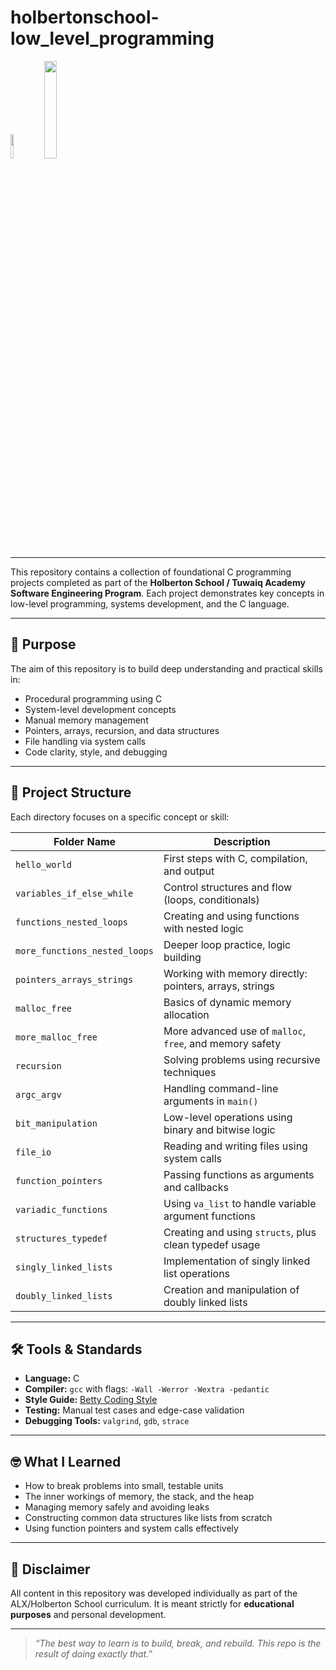 # holbertonschool-low_level_programming

<img src ="https://img.icons8.com/?size=160&id=mfkStOwP4EC0&format=png" width="10%"></img>
<img src ="https://i.imgur.com/ylmkS2o.png" width="20%"></img>

---

This repository contains a collection of foundational C programming projects completed as part of the **Holberton School / Tuwaiq Academy Software Engineering Program**. Each project demonstrates key concepts in low-level programming, systems development, and the C language.

---

## 🚀 Purpose

The aim of this repository is to build deep understanding and practical skills in:

- Procedural programming using C
- System-level development concepts
- Manual memory management
- Pointers, arrays, recursion, and data structures
- File handling via system calls
- Code clarity, style, and debugging

---

## 📂 Project Structure

Each directory focuses on a specific concept or skill:

| Folder Name                  | Description |
|-----------------------------|-------------|
| `hello_world`               | First steps with C, compilation, and output |
| `variables_if_else_while`   | Control structures and flow (loops, conditionals) |
| `functions_nested_loops`    | Creating and using functions with nested logic |
| `more_functions_nested_loops` | Deeper loop practice, logic building |
| `pointers_arrays_strings`   | Working with memory directly: pointers, arrays, strings |
| `malloc_free`               | Basics of dynamic memory allocation |
| `more_malloc_free`          | More advanced use of `malloc`, `free`, and memory safety |
| `recursion`                 | Solving problems using recursive techniques |
| `argc_argv`                 | Handling command-line arguments in `main()` |
| `bit_manipulation`          | Low-level operations using binary and bitwise logic |
| `file_io`                   | Reading and writing files using system calls |
| `function_pointers`         | Passing functions as arguments and callbacks |
| `variadic_functions`        | Using `va_list` to handle variable argument functions |
| `structures_typedef`        | Creating and using `structs`, plus clean typedef usage |
| `singly_linked_lists`       | Implementation of singly linked list operations |
| `doubly_linked_lists`       | Creation and manipulation of doubly linked lists |

---

## 🛠 Tools & Standards

- **Language:** C
- **Compiler:** `gcc` with flags: `-Wall -Werror -Wextra -pedantic`
- **Style Guide:** [Betty Coding Style](https://github.com/holbertonschool/Betty)
- **Testing:** Manual test cases and edge-case validation
- **Debugging Tools:** `valgrind`, `gdb`, `strace`

---

## 🤓 What I Learned

- How to break problems into small, testable units
- The inner workings of memory, the stack, and the heap
- Managing memory safely and avoiding leaks
- Constructing common data structures like lists from scratch
- Using function pointers and system calls effectively

---

## 📢 Disclaimer

All content in this repository was developed individually as part of the ALX/Holberton School curriculum. It is meant strictly for **educational purposes** and personal development.

---

> _“The best way to learn is to build, break, and rebuild. This repo is the result of doing exactly that.”_

